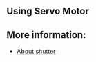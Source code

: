 ## Using Servo Motor

## More information:
 - [About shutter](https://tasmota.github.io/docs/Blinds-and-Shutters/)
